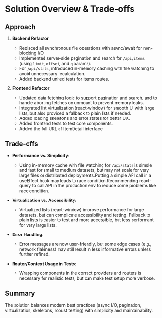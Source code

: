 # Solution Overview & Trade-offs

## Approach

1. **Backend Refactor**
   - Replaced all synchronous file operations with async/await for non-blocking I/O.
   - Implemented server-side pagination and search for `/api/items` (using `limit`, `offset`, and `q` params).
   - For `/api/stats`, introduced in-memory caching with file watching to avoid unnecessary recalculation.
   - Added backend united tests for items routes.

2. **Frontend Refactor**
   - Updated data fetching logic to support pagination and search, and to handle aborting fetches on unmount to prevent memory leaks.
   - Integrated list virtualization (react-window) for smooth UI with large lists, but also provided a fallback to plain lists if needed.
   - Added loading skeletons and error states for better UX.
   - Added frontend tests to test core components.
   - Added the full URL of ItemDetail interface.

## Trade-offs

- **Performance vs. Simplicity**: 
  - Using in-memory cache with file watching for `/api/stats` is simple and fast for small to medium datasets, but may not scale for very large files or distributed deployments.Putting a simple API call in a useEffect hook may leads to race condition.Recommending react-query to call API in the production env to reduce some problems like race condition.

- **Virtualization vs. Accessibility**:
  - Virtualized lists (react-window) improve performance for large datasets, but can complicate accessibility and testing. Fallback to plain lists is easier to test and more accessible, but less performant for very large lists.

- **Error Handling**:
  - Error messages are now user-friendly, but some edge cases (e.g., network flakiness) may still result in less informative errors unless further refined.

- **Router/Context Usage in Tests**:
  - Wrapping components in the correct providers and routers is necessary for realistic tests, but can make test setup more verbose.

## Summary

The solution balances modern best practices (async I/O, pagination, virtualization, skeletons, robust testing) with simplicity and maintainability. 